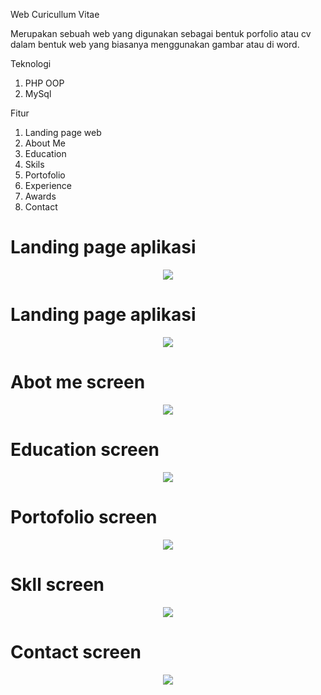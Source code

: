 Web Curicullum Vitae

Merupakan sebuah web yang digunakan sebagai bentuk porfolio atau cv dalam bentuk web yang biasanya menggunakan gambar atau di word. 

Teknologi
1. PHP OOP
2. MySql

Fitur
1. Landing page web
2. About Me
3. Education
4. Skils
5. Portofolio
6. Experience
7. Awards
8. Contact

# Landing page aplikasi
<p align="center">
  <img src="https://user-images.githubusercontent.com/33746018/57056716-6b411180-6cce-11e9-8a3a-38a62833c03f.PNG" align="middle" />
</p>

# Landing page aplikasi
<p align="center">
  <img src="https://user-images.githubusercontent.com/33746018/57056716-6b411180-6cce-11e9-8a3a-38a62833c03f.PNG" align="middle" />
</p>

# Abot me screen
<p align="center">
  <img src="https://user-images.githubusercontent.com/33746018/57056769-c410aa00-6cce-11e9-969a-68d324a33aed.PNG" align="middle" />
</p>

# Education screen
<p align="center">
  <img src="https://user-images.githubusercontent.com/33746018/57056787-dee31e80-6cce-11e9-952a-82ce92d81d16.PNG" align="middle" />
</p>

# Portofolio screen
<p align="center">
  <img src="https://user-images.githubusercontent.com/33746018/57056805-05a15500-6ccf-11e9-9af2-7a889fcc5f10.PNG" align="middle" />
</p>

# Skll screen
<p align="center">
  <img src="https://user-images.githubusercontent.com/33746018/57056817-1d78d900-6ccf-11e9-97df-1a0230b04471.PNG" align="middle" />
</p>

# Contact screen
<p align="center">
  <img src="https://user-images.githubusercontent.com/33746018/57056827-2bc6f500-6ccf-11e9-9977-fc38b2856088.PNG" align="middle" />
</p>


